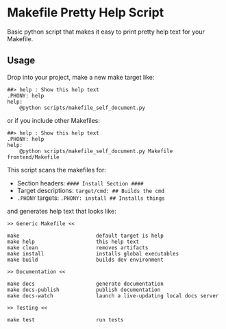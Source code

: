 # Makefile Pretty Help Script

Basic python script that makes it easy to print pretty help text for your Makefile.

## Usage

Drop into your project, make a new make target like:

    ##> help : Show this help text
    .PHONY: help
    help:
    	@python scripts/makefile_self_document.py

or if you include other Makefiles:

    ##> help : Show this help text
    .PHONY: help
    help:
    	@python scripts/makefile_self_document.py Makefile frontend/Makefile

This script scans the makefiles for:

 - Section headers: `#### Install Section ####`
 - Target descriptions: `target/cmd: ## Builds the cmd`
 - `.PHONY` targets: `.PHONY: install ## Installs things`
 
 and generates help text that looks like:
 
```text
>> Generic Makefile <<

make                         default target is help
make help                    this help text
make clean                   removes artifacts
make install                 installs global executables
make build                   builds dev environment

>> Documentation <<

make docs                    generate documentation
make docs-publish            publish documentation
make docs-watch              launch a live-updating local docs server

>> Testing <<

make test                    run tests

```
